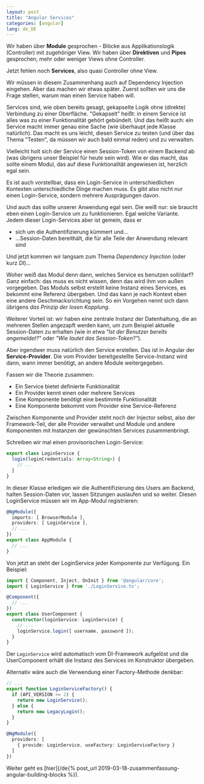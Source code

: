 ```yaml
---
layout: post
title: "Angular Services"
categories: [angular]
lang: de_DE
---
```


Wir haben über __Module__ gesprochen - Blöcke aus Applikationslogik (Controller) mit zugehöriger View. Wir haben über __Direktiven__ und __Pipes__ gesprochen, mehr oder weniger Views ohne Controller.

Jetzt fehlen noch __Services__, also quasi Controller ohne View.

<!--more-->

Wir müssen in diesem Zusammenhang auch auf Dependency Injection eingehen. Aber das machen wir etwas später. Zuerst sollten wir uns die Frage stellen, warum man einen Service haben will.

Services sind, wie oben bereits gesagt, gekapselte Logik ohne (direkte) Verbindung zu einer Oberfläche. "Gekapselt" heißt: in einem Service ist alles was zu einer Funktionalität gehört gebündelt. Und das heißt auch: ein Service macht immer genau eine Sache (wie überhaupt jede Klasse natürlich). Das macht es uns leicht, diesen Service zu testen (und über das Thema "Testen", da müssen wir auch bald einmal reden) und zu verwalten.

Vielleicht holt sich der Service einen Session-Token von einem Backend ab (was übrigens unser Beispiel für heute sein wird). Wie er das macht, das sollte einem Modul, das auf diese Funktionalität angewiesen ist, herzlich egal sein.

Es ist auch vorstellbar, dass ein Login-Service in unterschiedlichen Kontexten unterschiedliche Dinge machen muss. Es gibt also nicht nur einen Login-Service, sondern mehrere Ausprägungen davon.

Und auch das sollte unserer Anwendung egal sein. Die weiß nur: sie braucht eben einen Login-Service um zu funktionieren. Egal welche Variante. Jedem dieser Login-Services aber ist gemein, dass er

- sich um die Authentifizierung kümmert und...
- ...Session-Daten bereithält, die für alle Teile der Anwendung relevant sind

Und jetzt kommen wir langsam zum Thema _Dependency Injection_ (oder kurz _DI_)...

Woher weiß das Modul denn dann, welches Service es benutzen soll/darf? Ganz einfach: das muss es nicht wissen, denn das wird ihm von außen vorgegeben. Das Moduls selbst erstellt keine Instanz eines Services, es bekommt eine Referenz übergeben. Und das kann je nach Kontext eben eine andere Geschmacksrichtung sein. So ein Vorgehen nennt sich dann übrigens _das Prinzip der losen Kopplung_.

Weiterer Vorteil ist: wir haben eine zentrale Instanz der Datenhaltung, die an mehreren Stellen angezapft werden kann, um zum Beispiel aktuelle Session-Daten zu erhalten (wie in etwa _"Ist der Benutzer bereits angemeldet?"_ oder _"Wie lautet das Session-Token?"_).

Aber irgendwer muss natürlich den Service erstellen. Das ist in Angular der __Service-Provider__. Die vom Provider bereitgestellte Service-Instanz wird dann, wann immer benötigt, an andere Module weitergegeben.

Fassen wir die Theorie zusammen:

- Ein Service bietet definierte Funktionalität
- Ein Provider kennt einen oder mehrere Services
- Eine Komponente benötigt eine bestimmte Funktionalität
- Eine Komponente bekommt vom Provider eine Service-Referenz

Zwischen Komponente und Provider steht noch der Injector selbst, also der Framework-Teil, der alle Provider verwaltet und Module und andere Komponenten mit Instanzen der gewünschten Services zusammenbringt.

Schreiben wir mal einen provisorischen Login-Service:

```typescript
export class LoginService {
  login(loginCredentials: Array<String>) {
    // ...
  }
}
```

In dieser Klasse erledigen wir die Authentifizierung des Users am Backend, halten Session-Daten vor, lassen Sitzungen auslaufen und so weiter. Diesen LoginService müssen wir im App-Modul registrieren:

```typescript
@NgModule({
  imports: [ BrowserModule ],
  providers: [ LoginService ],
  // ...
})
export class AppModule {
  // ...
}
```

Von jetzt an steht der LoginService jeder Komponente zur Verfügung. Ein Beispiel:

```typescript
import { Component, Inject, OnInit } from '@angular/core';
import { LoginService } from './LoginService.ts';

@Component({
  // ...
})
export class UserComponent {
  constructor(loginService: LoginService) {
    // ...
    loginService.login([ username, password ]);
  }
}
```

Der ``LoginService`` wird automatisch vom DI-Framework aufgelöst und die UserComponent erhält die Instanz des Services im Konstruktor übergeben.

Alternativ wäre auch die Verwendung einer Factory-Methode denkbar:

```typescript
// ...
export function LoginServiceFactory() {
  if (API_VERSION >= 2) {
    return new LoginService();
  } else {
    return new LegacyLogin();
  }
}

@NgModule({
  providers: [
    { provide: LoginService, useFactory: LoginServiceFactory }
  ]
})
```

Weiter geht es [hier](/de{% post_url 2019-03-18-zusammenfassung-angular-building-blocks %}).
